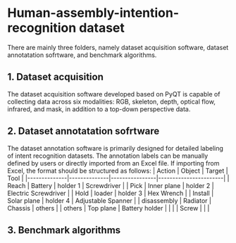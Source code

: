 # Human-assembly-intention-recognition dataset
There are mainly three folders, namely dataset acquisition software, dataset annotatation sofrtware, and benchmark algorithms.
## 1. Dataset acquisition
The dataset acquisition software developed based on PyQT is capable of collecting data across six modalities: RGB, skeleton, depth, optical flow, infrared, and mask, in addition to a top-down perspective data. 
## 2. Dataset annotatation sofrtware
The dataset annotation software is primarily designed for detailed labeling of intent recognition datasets. The annotation labels can be manually defined by users or directly imported from an Excel file. If importing from Excel, the format should be structured as follows:
| Action       | Object       | Target         | Tool                  |
|--------------|--------------|----------------|-----------------------|
| Reach        | Battery      | holder 1       | Screwdriver           |
| Pick         | Inner plane  | holder 2       | Electric Screwdriver  |
| Hold         | loader       | holder 3       | Hex Wrench            |
| Install      | Solar plane  | holder 4       | Adjustable Spanner    |
| disassembly  | Radiator     | Chassis        | others                |
| others       | Top plane    | Battery holder |                       |
|              | Screw        |                |                       |
## 3. Benchmark algorithms
